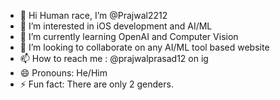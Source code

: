 - 👋 Hi Human race, I’m @Prajwal2212
- 👀 I’m interested in iOS development and AI/ML
- 🌱 I’m currently learning OpenAI and Computer Vision 
- 💞️ I’m looking to collaborate on any AI/ML tool based website
- 📫 How to reach me : @prajwalprasad12 on ig
- 😄 Pronouns: He/Him
- ⚡ Fun fact: There are only 2 genders.
